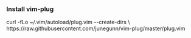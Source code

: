<h3>Install vim-plug</h3>
<p>curl -fLo ~/.vim/autoload/plug.vim --create-dirs \
    https://raw.githubusercontent.com/junegunn/vim-plug/master/plug.vim</p>
